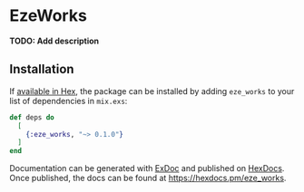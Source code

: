 # EzeWorks

**TODO: Add description**

## Installation

If [available in Hex](https://hex.pm/docs/publish), the package can be installed
by adding `eze_works` to your list of dependencies in `mix.exs`:

```elixir
def deps do
  [
    {:eze_works, "~> 0.1.0"}
  ]
end
```

Documentation can be generated with [ExDoc](https://github.com/elixir-lang/ex_doc)
and published on [HexDocs](https://hexdocs.pm). Once published, the docs can
be found at <https://hexdocs.pm/eze_works>.

